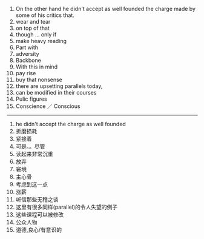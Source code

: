1. On the other hand he didn't accept as well founded the charge made by some of his critics that.
2. wear and tear 
3. on top of that
4. though … only if
5. make heavy reading
6. Part with
7. adversity 
8. Backbone
9. With this in mind
10. pay rise
11. buy that nonsense 
12. there are upsetting parallels today,
13. can be modified in their courses
14. Pulic figures
15. Conscience ／ Conscious








***

1. he didn't accept the charge as well founded 
2. 折磨损耗
3. 紧接着
4. 可是。。尽管
5. 读起来非常沉重
6. 放弃
7. 窘境
8. 主心骨
9. 考虑到这一点
10. 涨薪
11. 听信那些无稽之谈
12. 这里有很多同样(parallel)的令人失望的例子
13. 这些课程可以被修改
14. 公众人物
15. 道德,良心/有意识的